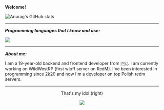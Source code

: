 **Welcome!**


![Anurag's GitHub stats](https://github-readme-stats.vercel.app/api?username=ntxg&theme=tokyonight&show_icons=true)


---

***Programming languages that I know and use:***

<p align="left">
  <a href="https://skillicons.dev">
    <img src="https://skillicons.dev/icons?i=lua,js,css,go,c,bash" />
  </a>
</p>

---

***About me:***

I am a 19-year-old backend and frontend developer from 🇵🇱. I am currently working on WildWestRP (first wloff server on RedM). I've been interested in programming since 2k20 and now I'm a developer on top Polish redm servers. 

---
<p align="center">
That's my idol (right)
</p>

<p align="center">
  <img src="[https://media.discordapp.net/attachments/995805361728655360/1055234869577392181/krzysieksilkapog.png?width=683&height=683](https://www.popkiller.pl/sites/default/files/images/bedoes-silownia.jpg)https://www.popkiller.pl/sites/default/files/images/bedoes-silownia.jpg">
</p>
